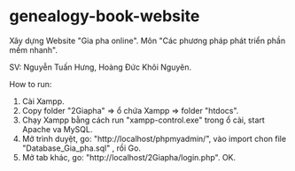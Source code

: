 # genealogy-book-website
Xây dựng Website "Gia pha online".
Môn "Các phương pháp phát triển phần mềm nhanh".

SV: Nguyễn Tuấn Hưng, Hoàng Đức Khôi Nguyên.

How to run:
1. Cài Xampp.
2. Copy folder "2Giapha" => ổ chứa Xampp => folder "htdocs".
3. Chạy Xampp bằng cách run "xampp-control.exe" trong ổ cài, start Apache va MySQL.
3. Mở trình duyệt, go: "http://localhost/phpmyadmin/", vào import chon file "Database_Gia_pha.sql"
, rồi Go.
4. Mở tab khác, go: "http://localhost/2Giapha/login.php". OK.
